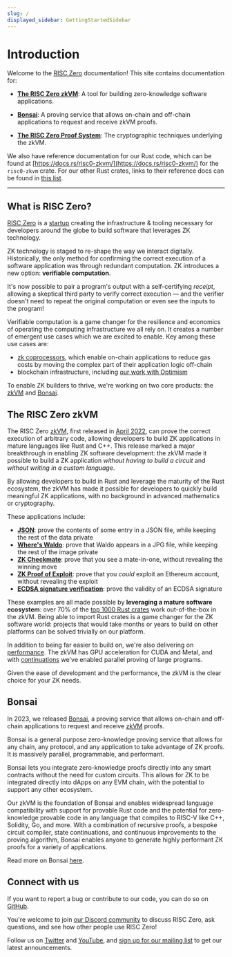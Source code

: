 ```yaml
---
slug: /
displayed_sidebar: GettingStartedSidebar
---
```

# Introduction

Welcome to the [RISC Zero] documentation! This site contains documentation for:

- **[The RISC Zero zkVM]**: 
A tool for building zero-knowledge software applications.

- **[Bonsai]**:
A proving service that allows on-chain and off-chain applications to request and receive zkVM proofs.

- **[The RISC Zero Proof System]**:
The cryptographic techniques underlying the zkVM.

We also have reference documentation for our Rust code, which can be found at [https://docs.rs/risc0-zkvm/](https://docs.rs/risc0-zkvm/) for the `risc0-zkvm` crate. For our other Rust crates, links to their reference docs can be found in [this list](https://github.com/risc0/risc0#rust-libraries).

---
## What is RISC Zero?

[RISC Zero] is a [startup] creating the infrastructure & tooling necessary for developers around the globe to build software that leverages ZK technology.

ZK technology is staged to re-shape the way we interact digitally. 
Historically, the only method for confirming the correct execution of a software application was through redundant computation. 
ZK introduces a new option: **verifiable computation**. 

It's now possible to pair a program's output with a self-certifying *receipt*, allowing a skeptical third party to verify correct execution — and the verifier doesn't need to repeat the original computation or even see the inputs to the program! 

Verifiable computation is a game changer for the resilience and economics of operating the computing infrastructure we all rely on. It creates a number of emergent use cases which we are excited to enable. 
Key among these use cases are:
- [zk coprocessors], which enable on-chain applications to reduce gas costs by moving the complex part of their application logic off-chain
- blockchain infrastructure, including [our work with Optimism]

To enable ZK builders to thrive, we're working on two core products: the [zkVM] and [Bonsai]. 

[startup]: https://risczero.com/news/series-a
[zk coprocessors]: https://twitter.com/RiscZero/status/1677316664772132864
[our work with Optimism]: https://www.theblock.co/post/240929/optimism-zk-proof-proposals?utm_source=twitter&utm_medium=social
[RISC Zero]: https://risczero.com
[zkVM]: ./zkvm/

## The RISC Zero zkVM
The RISC Zero [zkVM], first released in [April 2022], can prove the correct execution of arbitrary code, allowing developers to build ZK applications in mature languages like Rust and C++. 
This release marked a major breakthrough in enabling ZK software development: the zkVM made it possible to build a ZK application *without having to build a circuit* and *without writing in a custom language*. 

By allowing developers to build in Rust and leverage the maturity of the Rust ecosystem, the zkVM has made it possible for developers to quickly build meaningful ZK applications, with no background in advanced mathematics or cryptography. 

These applications include: 
- **[JSON]**: prove the contents of some entry in a JSON file, while keeping the rest of the data private
- **[Where's Waldo]**: prove that Waldo appears in a JPG file, while keeping the rest of the image private
- **[ZK Checkmate]**: prove that you see a mate-in-one, without revealing the winning move
- **[ZK Proof of Exploit]**: prove that you *could* exploit an Ethereum account, without revealing the exploit
- **[ECDSA signature verification]**: prove the validity of an ECDSA signature

[April 2022]: https://www.risczero.com/news/announce
[JSON]: https://github.com/risc0/risc0/tree/v0.16.1/examples/json
[Where's Waldo]: https://risczero.com/news/waldo
[ZK Checkmate]: https://github.com/risc0/risc0/tree/v0.16.1/examples/chess
[ZK Proof of Exploit]: https://risczero.com/news/zkpoex
[ECDSA signature verification]: https://github.com/risc0/risc0/tree/v0.16.1/examples/ecdsa

These examples are all made possible by **leveraging a mature software ecosystem**: over 70% of the [top 1000 Rust crates] work out-of-the-box in the zkVM. 
Being able to import Rust crates is a game changer for the ZK software world: projects that would take months or years to build on other platforms can be solved trivially on our platform. 

In addition to being far easier to build on, we're also delivering on [performance]. 
The zkVM has GPU acceleration for CUDA and Metal, and with [continuations] we've enabled parallel proving of large programs. 

Given the ease of development and the performance, the zkVM is the clear choice for your ZK needs. 

[top 1000 Rust crates]: https://risc0.github.io/ghpages/dev/crate-validation/index.html
[performance]: https://dev.risczero.com/zkvm/benchmarks
[continuations]: https://risczero.com/news/continuations

## Bonsai
In 2023, we released [Bonsai], a proving service that allows on-chain and off-chain applications to request and receive [zkVM] proofs. 

Bonsai is a general purpose zero-knowledge proving service that allows for any chain, any protocol, and any application to take advantage of ZK proofs. It is massively parallel, programmable, and performant.

Bonsai lets you integrate zero-knowledge proofs directly into any smart contracts without the need for custom circuits. This allows for ZK to be integrated directly into dApps on any EVM chain, with the potential to support any other ecosystem.

Our zkVM is the foundation of Bonsai and enables widespread language compatibility with support for provable Rust code and the potential for zero-knowledge provable code in any language that compiles to RISC-V like C++, Solidity, Go, and more. With a combination of recursive proofs, a bespoke circuit compiler, state continuations, and continuous improvements to the proving algorithm, Bonsai enables anyone to generate highly performant ZK proofs for a variety of applications. 

Read more on Bonsai [here](./bonsai/bonsai-overview.md).

## Connect with us

If you want to report a bug or contribute to our code, you can do so on [GitHub](https://github.com/risc0/risc0).

You're welcome to join [our Discord community](https://discord.gg/risczero) to discuss RISC Zero, ask questions, and see how other people use RISC Zero!

Follow us on [Twitter](https://twitter.com/risczero) and [YouTube](https://www.youtube.com/@risczero), and [sign up for our mailing list](https://fmree464va4.typeform.com/to/X3KJB85v) to get our latest announcements.

[The RISC Zero zkVM]: zkvm/zkvm_overview.md
[Bonsai]: bonsai/bonsai-overview.md
[The RISC Zero Proof System]: proof-system/proof-system.md
[computational receipt]: https://docs.rs/risc0-zkvm/0.16/risc0_zkvm/receipt/
